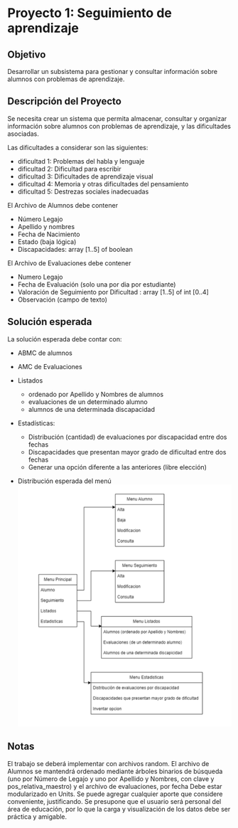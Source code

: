 # Proyecto 1: Seguimiento de aprendizaje

## Objetivo

Desarrollar un subsistema para gestionar y consultar información sobre alumnos con
problemas de aprendizaje.

## Descripción del Proyecto

Se necesita crear un sistema que permita almacenar, consultar y organizar información sobre
alumnos con problemas de aprendizaje, y las dificultades asociadas.

Las dificultades a considerar son las siguientes:

- dificultad 1: Problemas del habla y lenguaje
- dificultad 2: Dificultad para escribir
- dificultad 3: Dificultades de aprendizaje visual
- dificultad 4: Memoria y otras dificultades del pensamiento
- dificultad 5: Destrezas sociales inadecuadas

El Archivo de Alumnos debe contener

- Número Legajo
- Apellido y nombres
- Fecha de Nacimiento
- Estado (baja lógica)
- Discapacidades: array [1..5] of boolean

El Archivo de Evaluaciones debe contener

- Numero Legajo
- Fecha de Evaluación (solo una por dia por estudiante)
- Valoración de Seguimiento por Dificultad : array [1..5] of int [0..4]
- Observación (campo de texto)

## Solución esperada

La solución esperada debe contar con:

- ABMC de alumnos
- AMC de Evaluaciones
- Listados
  - ordenado por Apellido y Nombres de alumnos
  - evaluaciones de un determinado alumno
  - alumnos de una determinada discapacidad
- Estadísticas:

  - Distribución (cantidad) de evaluaciones por discapacidad entre dos fechas
  - Discapacidades que presentan mayor grado de dificultad entre dos fechas
  - Generar una opción diferente a las anteriores (libre elección)

- Distribución esperada del menú
  ![menu-distribution](/public/images/menu-distribution.png)

## Notas

El trabajo se deberá implementar con archivos random.
El archivo de Alumnos se mantendrá ordenado mediante árboles binarios de búsqueda (uno
por Número de Legajo y uno por Apellido y Nombres, con clave y pos_relativa_maestro) y el
archivo de evaluaciones, por fecha
Debe estar modularizado en Units.
Se puede agregar cualquier aporte que considere conveniente, justificando.
Se presupone que el usuario será personal del área de educación, por lo que la carga y
visualización de los datos debe ser práctica y amigable.
